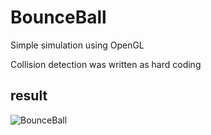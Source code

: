 # BounceBall

Simple simulation using OpenGL

Collision detection was written as hard coding

## result

![BounceBall](https://user-images.githubusercontent.com/108937571/192942998-0d25c370-ece9-4211-9d59-062dc54ade45.gif)
